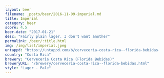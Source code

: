 ```yaml
---
layout: beer
filename: _posts/beer/2016-11-09-imperial.md
title: Imperial
category: beer
score: 4.5
beer-date: "2017-01-21"
desc: "Fairly plain lager. I don't want another"
permalink: /beer/:title.html
img: /img/list/imperial.jpeg
untappd: "https://untappd.com/b/cerveceria-costa-rica--florida-bebidas--imperial/6945"
country: "Costa Rica"
brewery: "Cerveceria Costa Rica (Florida Bebidas)"
breweryURL: "/brewery/cerveceria-costa-rica--florida-bebidas.html"
style: "Lager - Pale"
---
```

